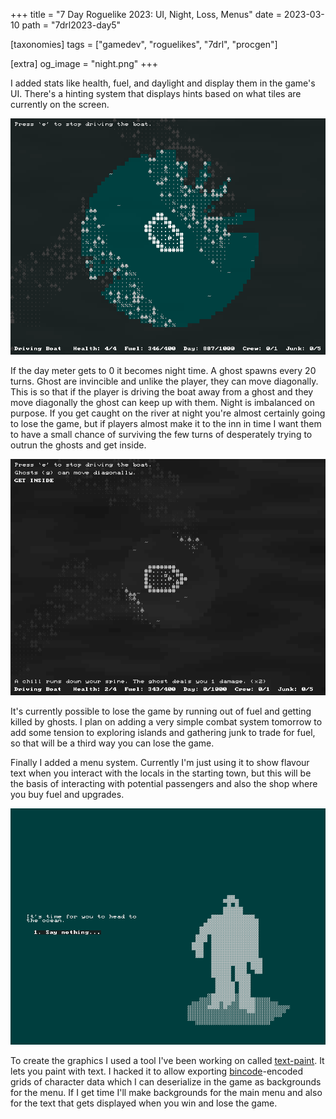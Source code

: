 +++
title = "7 Day Roguelike 2023: UI, Night, Loss, Menus"
date = 2023-03-10
path = "7drl2023-day5"

[taxonomies]
tags = ["gamedev", "roguelikes", "7drl", "procgen"]

[extra]
og_image = "night.png"
+++
 
I added stats like health, fuel, and daylight and display them in the game's UI.
There's a hinting system that displays hints based on what tiles are currently
on the screen.

![Screenshot showing the game's UI](screenshot.png)

<!-- more -->

If the day meter gets to 0 it becomes night time. A ghost spawns every 20 turns.
Ghost are invincible and unlike the player, they can move diagonally. This is so
that if the player is driving the boat away from a ghost and they move
diagonally the ghost can keep up with them. Night is imbalanced on purpose. If
you get caught on the river at night you're almost certainly going to lose the
game, but if players almost make it to the inn in time I want them to have a
small chance of surviving the few turns of desperately trying to outrun the
ghosts and get inside.

![Screenshot showing night time in the game](night.png)

It's currently possible to lose the game by running out of fuel and getting
killed by ghosts. I plan on adding a very simple combat system tomorrow to add
some tension to exploring islands and gathering junk to trade for fuel, so that
will be a third way you can lose the game.

Finally I added a menu system. Currently I'm just using it to show flavour text
when you interact with the locals in the starting town, but this will be the
basis of interacting with potential passengers and also the shop where you buy
fuel and upgrades.

![Screenshot of a menu](menu.png)

To create the graphics I used a tool I've been working on called
[text-paint](https://github.com/gridbugs/text-paint). It lets you paint with
text. I hacked it to allow exporting
[bincode](https://crates.io/crates/bincode)-encoded grids of character data
which I can deserialize in the game as backgrounds for the menu. If I get time
I'll make backgrounds for the main menu and also for the text that gets
displayed when you win and lose the game.
